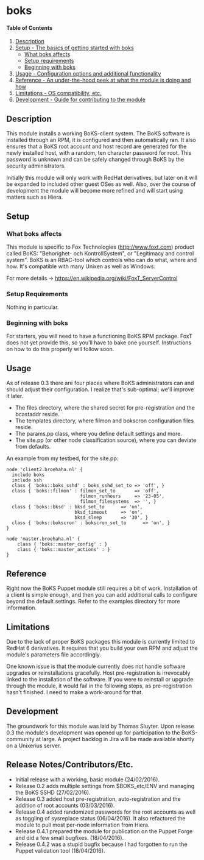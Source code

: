# boks

#### Table of Contents

1. [Description](#description)
1. [Setup - The basics of getting started with boks](#setup)
    * [What boks affects](#what-boks-affects)
    * [Setup requirements](#setup-requirements)
    * [Beginning with boks](#beginning-with-boks)
1. [Usage - Configuration options and additional functionality](#usage)
1. [Reference - An under-the-hood peek at what the module is doing and how](#reference)
1. [Limitations - OS compatibility, etc.](#limitations)
1. [Development - Guide for contributing to the module](#development)

## Description

This module installs a working BoKS-client system. The BoKS software is installed
through an RPM, it is configured and then automatically ran. It also ensures that a
BoKS root account and host record are generated for the newly installed host, with
a random, ten character password for root. This password is unknown and can be safely
changed through BoKS by the security administrators.

Initially this module will only work with RedHat derivatives, but later on it will
be expanded to included other guest OSes as well. Also, over the course of development
the module will become more refined and will start using matters such as Hiera.

## Setup

### What boks affects 

This module is specific to Fox Technologies (http://www.foxt.com) product called
BoKS: "Behorighet- och KontrollSystem", or "Legitimacy and control system". BoKS
is an RBAC-tool which controls who can do what, where and how. It's compatible 
with many Unixen as well as Windows. 

For more details -> https://en.wikipedia.org/wiki/FoxT_ServerControl

### Setup Requirements 

Nothing in particular.

### Beginning with boks

For starters, you will need to have a functioning BoKS RPM package. FoxT 
does not yet provide this, so you'll have to bake one yourself. Instructions
on how to do this properly will follow soon.

## Usage

As of release 0.3 there are four places where BoKS administrators can and should
adjust their configuration. I realize that's sub-optimal; we'll improve it later.

* The files directory, where the shared secret for pre-registration and the bcastaddr reside.
* The templates directory, where filmon and bokscron configuration files reside.
* The params.pp class, where you define default settings and more.
* The site.pp (or other node classification source), where you can deviate from defaults. 

An example from my testbed, for the site.pp:

```puppet
node 'client2.broehaha.nl' {
  include boks
  include ssh
  class { 'boks::boks_sshd' : boks_sshd_set_to => 'off', }
  class { 'boks::filmon' : filmon_set_to       => 'off',
                           filmon_runhours     => '23-05',
                           filmon_filesystems  => '', }
  class { 'boks::bksd' : bksd_set_to      => 'on',
                         bksd_timeout     => 'on',
                         bksd_sleep       => '30', }
  class { 'boks::bokscron' : bokscron_set_to      => 'on', }
}

node 'master.broehaha.nl' {
    class { 'boks::master_config' : }
    class { 'boks::master_actions' : }
}
```

## Reference

Right now the BoKS Puppet module still requires a bit of work. Installation of a client is simple enough, and then you can add additional calls to configure beyond the default settings. Refer to the examples directory for more information.

## Limitations

Due to the lack of proper BoKS packages this module is currently limited to
RedHat 6 derivatives. It requires that you build your own RPM and adjust the module's
parameters file accordingly.

One known issue is that the module currently does not handle software upgrades or reinstallations gracefully. Host pre-registration is irrevocably linked to the installation of the software. If you were to reinstall or upgrade through the module, it would fail in the following steps, as pre-registration hasn't finished. I need to make a work-around for that. 

## Development

The groundwork for this module was laid by Thomas Sluyter. Upon release 0.3 the module's
development was opened up for participation to the BoKS-community at large. A project backlog
in Jira will be made available shortly on a Unixerius server. 

## Release Notes/Contributors/Etc.

* Initial release with a working, basic module (24/02/2016).
* Release 0.2 adds multiple settings from $BOKS_etc/ENV and managing the BoKS SSHD (27/02/2016).
* Release 0.3 added host pre-registration, auto-registration and the addition of root accounts (03/03/2016).
* Release 0.4 added randomized passwords for the root accounts as well as toggling of sysreplace status (06/04/2016). It also refactored the module to pull most per-node information from Hiera.
* Release 0.4.1 prepared the module for publication on the Puppet Forge and did a few small bugfixes. (18/04/2016).
* Release 0.4.2 was a stupid bugfix because I had forgotten to run the Puppet validation tool (18/04/2016).

